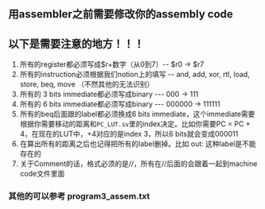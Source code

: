 ## 用assembler之前需要修改你的assembly code
## 以下是需要注意的地方！！！
1. 所有的register都必须写成$r+数字（从0到7）-- $r0 -> $r7
2. 所有的instruction必须根据我们notion上的填写 -- and, add, xor, rtl, load, store, beq, move （不然其他的无法识别）
3. 所有的 3 bits immediate都必须写成binary --- 000 -> 111
4. 所有的 6 bits immediate都必须写成binary --- 000000 -> 111111
5. 所有的beq后面跟的label都必须换成6 bits immediate，这个immediate需要根据你需要移动的距离和```PC_LUT.sv```里的index决定。比如你需要PC = PC + 4，在现在的LUT中，+4对应的是index 3，所以6 bits就会变成000011
6. 在算出所有的距离之后也记得把所有的label删掉。比如 out: 这种label是不能存在的
7. 关于Comment的话，格式必须的是//，所有在//后面的会跟着一起到machine code文件里面
### 其他的可以参考 program3_assem.txt
